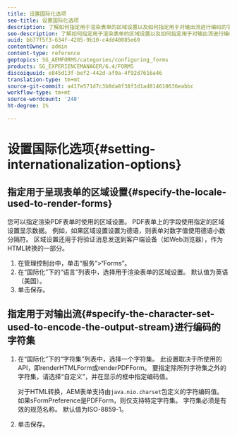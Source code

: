 ```yaml
---
title: 设置国际化选项
seo-title: 设置国际化选项
description: 了解如何指定用于渲染表单的区域设置以及如何指定用于对输出流进行编码的字符集。
seo-description: 了解如何指定用于渲染表单的区域设置以及如何指定用于对输出流进行编码的字符集。
uuid: bb77f5f3-634f-4285-9b10-c4dd40085e69
contentOwner: admin
content-type: reference
geptopics: SG_AEMFORMS/categories/configuring_forms
products: SG_EXPERIENCEMANAGER/6.4/FORMS
discoiquuid: e845d13f-bef2-442d-af9a-4f92d7616a46
translation-type: tm+mt
source-git-commit: a417e571d7c3b8da8f38f3d1ad814610636eabbc
workflow-type: tm+mt
source-wordcount: '248'
ht-degree: 1%

---
```



# 设置国际化选项{#setting-internationalization-options}

## 指定用于呈现表单的区域设置{#specify-the-locale-used-to-render-forms}

您可以指定渲染PDF表单时使用的区域设置。 PDF表单上的字段使用指定的区域设置显示数据。 例如，如果区域设置设置为德语，则表单对数字值使用德语小数分隔符。 区域设置还用于将验证消息发送到客户端设备（如Web浏览器），作为HTML转换的一部分。

1. 在管理控制台中，单击“服务”>“Forms”。
1. 在“国际化”下的“语言”列表中，选择用于渲染表单的区域设置。 默认值为英语（美国）。
1. 单击保存。

## 指定用于对输出流{#specify-the-character-set-used-to-encode-the-output-stream}进行编码的字符集

1. 在“国际化”下的“字符集”列表中，选择一个字符集。 此设置取决于所使用的API，即renderHTMLForm或renderPDFForm。 要指定除所列字符集之外的字符集，请选择“自定义”，并在显示的框中指定编码值。

   对于HTML转换，AEM表单支持由`java.nio.charset`包定义的字符编码值。 如果sFormPreference是PDFForm，则仅支持特定字符集。 字符集必须是有效的规范名称。 默认值为ISO-8859-1。

1. 单击保存。

